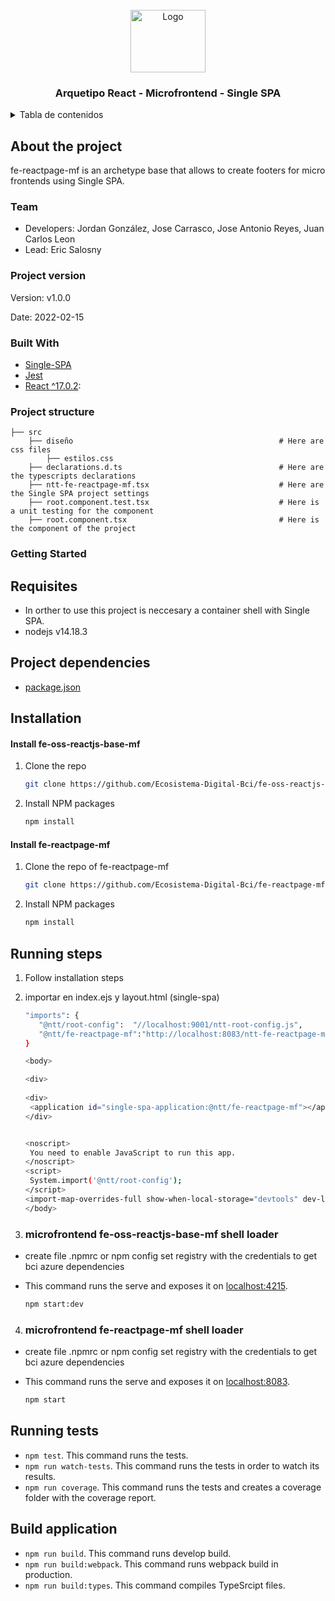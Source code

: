 <div id="top"></div>

<!-- PROJECT LOGO -->
<br />
<div align="center">
  <a>
    <img src="https://upload.wikimedia.org/wikipedia/commons/thumb/4/47/React.svg/250px-React.svg.png" alt="Logo" width="120" height="100">
  </a>

  <h3 align="center">Arquetipo React - Microfrontend - Single SPA</h3>
</div>



<!-- TABLE OF CONTENTS -->
<details>
  <summary>Tabla de contenidos</summary>
  <ol>
    <li>
      <a href="#about-the-project">About the poroject</a>
      <ul>
        <li><a href="#team">Team</a></li>
        <li><a href="#project-version">Project version</a></li>
        <li><a href="#built-with">Built With</a></li>
        <li><a href="#project-structure">Project structure</a></li>
      </ul>
    </li>
    <li>
      <a href="#getting-started">Getting Started</a>
      <ul>
        <li><a href="#requisites">Requisites</a></li>
        <li><a href="#project-dependencies">Project dependencies</a></li>
        <li><a href="#installation">Installation</a></li>
        <ul>
          <li><a href="#install-fe-oss-reactjs-base-mf">Install fe-oss-reactjs-base-mf</a></li>
          <li><a href="#install-fe-reactpage-mf">Install fe-reactpage-mf</a></li>
        </ul>
        <li><a href="#running-steps">Running steps</a></li>
        <ul>
          <li><a href="#microfrontend-fe-oss-reactjs-base-mf-shell-loader">microfrontend fe-oss-reactjs-base-mf shell loader</a></li>
          <li><a href="#microfrontend-fe-reactpage-mf-shell-loader">microfrontend fe-reactpage-mf shell loader</a></li>
          <li><a href="#running-tests">Running tests</a></li>
          <li><a href="#build-application">Build aplication</a></li>
        </ul>
      </ul>
    </li>
  </ol>
</details>

<!-- About the project -->
## About the project
fe-reactpage-mf is an archetype base that allows to create footers for micro frontends using Single SPA.

<!-- Team -->
### Team

- Developers: Jordan González, Jose Carrasco, Jose Antonio Reyes, Juan Carlos Leon
- Lead: Eric Salosny

<!-- Project version -->
### Project version
Version: v1.0.0

Date: 2022-02-15

<!-- Built With -->
### Built With

* [Single-SPA](https://single-spa.js.org/)
* [Jest](https://jestjs.io/)
* [React ^17.0.2](https://reactjs.org/):

<!-- Project structure -->
### Project structure

    ├── src                                                     
        ├── diseño                                              # Here are css files
            ├── estilos.css
        ├── declarations.d.ts                                   # Here are the typescripts declarations
        ├── ntt-fe-reactpage-mf.tsx                             # Here are the Single SPA project settings
        ├── root.component.test.tsx                             # Here is a unit testing for the component
        ├── root.component.tsx                                  # Here is the component of the project


<!-- GETTING STARTED -->
### Getting Started

<!-- Requisites -->
## Requisites

- In orther to use this project is neccesary a container shell with Single SPA.
- nodejs v14.18.3

<!-- Project dependencies -->
## Project dependencies

- [package.json](package.json)

<!-- Installation -->
## Installation

<!-- git clone https://github.com/frodrisu/Celula_Microfrontend/tree/Arquetipos/fe-oss-ng-base-mf -->

<!-- Install fe-oss-reactjs-base-mf -->
#### Install fe-oss-reactjs-base-mf
1. Clone the repo
   ```sh
   git clone https://github.com/Ecosistema-Digital-Bci/fe-oss-reactjs-base-mf.git
   ```
2. Install NPM packages
   ```sh
   npm install
   ```
<!-- Install fe-reactpage-mf -->
#### Install fe-reactpage-mf
1. Clone the repo of fe-reactpage-mf
   ```sh
   git clone https://github.com/Ecosistema-Digital-Bci/fe-reactpage-mf.git
   ```
2. Install NPM packages
   ```sh
   npm install
   ```

<!-- Running steps -->
## Running steps

1. Follow installation steps
2. importar en index.ejs y layout.html (single-spa)

   ```sh
   "imports": {
      "@ntt/root-config":  "//localhost:9001/ntt-root-config.js", 
      "@ntt/fe-reactpage-mf":"http://localhost:8083/ntt-fe-reactpage-mf.js"  
   }
   
   <body>

   <div>
    
   <div>
    <application id="single-spa-application:@ntt/fe-reactpage-mf"></application>
   </div>


   <noscript>
    You need to enable JavaScript to run this app.
   </noscript>
   <script>
    System.import('@ntt/root-config');
   </script>
   <import-map-overrides-full show-when-local-storage="devtools" dev-libs></import-map-overrides-full>
   </body>
   ```

<!-- microfrontend fe-oss-reactjs-base-mf shell loader -->
3. ###  microfrontend fe-oss-reactjs-base-mf shell loader 
-  create file .npmrc or npm config set registry <registry url> with the credentials to get bci azure dependencies
- This command runs the serve and exposes it on [localhost:4215](http://localhost:4215/).

   ```sh
   npm start:dev
   ```

<!-- microfrontend fe-reactpage-mf shell loader -->
4. ###  microfrontend fe-reactpage-mf shell loader
-  create file .npmrc or npm config set registry <registry url> with the credentials to get bci azure dependencies
- This command runs the serve and exposes it on [localhost:8083](http://localhost:8083/).

   ```sh
   npm start
   ```

<!-- Runnig tests -->
## Running tests
- `npm test`. This command runs the tests.
- `npm run watch-tests`. This command runs the tests in order to watch its results.
- `npm run coverage`. This command runs the tests and creates a coverage folder with the coverage report.

<!-- Build application -->
## Build application
- `npm run build`.  This command runs develop build.
- `npm run build:webpack`. This command runs webpack build in production.
- `npm run build:types`. This command compiles TypeSrcipt files.

